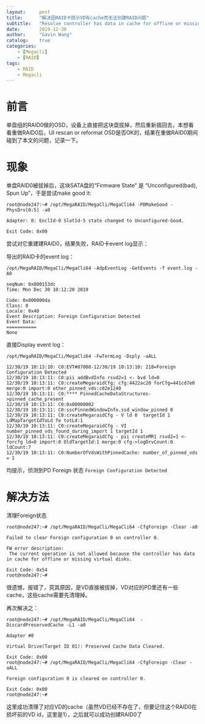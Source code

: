 ```yaml
---
layout:     post
title:      "解决因RAID卡提示VD有cache而无法创建RAID问题"
subtitle:   "Resolve controller has data in cache for offline or missing virtual disks"
date:       2019-12-30
author:     "Gavin Wang"
catalog:    true
categories:
    - [Megacli]
    - [RAID]
tags:
    - RAID
    - Megacli 
---
```


# 前言

单盘组的RAID0做的OSD，设备上直接把这块盘拔掉，然后重新插回去，本想看看重做RAID0后，UI rescan or reformat OSD是否OK的，结果在重做RAID0期间碰到了本文的问题，记录一下。

# 现象

单盘RAID0被拔掉后，这块SATA盘的“Firmware State” 是 “Unconfigured(bad), Spun Up”，于是尝试make good it:

```shell
root@node247:~# /opt/MegaRAID/MegaCli/MegaCli64 -PDMakeGood -PhysDrv[0:5] -a0
                                     
Adapter: 0: EnclId-0 SlotId-5 state changed to Unconfigured-Good.

Exit Code: 0x00
```

尝试对它重建建RAID0，结果失败，RAID卡event log显示：

导出的RAID卡的event log：

```/opt/MegaRAID/MegaCli/MegaCli64 -AdpEventLog -GetEvents -f event.log -A0 ```

```shell
seqNum: 0x000153dc
Time: Mon Dec 30 10:12:20 2019

Code: 0x000000da
Class: 0
Locale: 0x40
Event Description: Foreign Configuration Detected
Event Data:
===========
None
```


直接Display event log：

```/opt/MegaRAID/MegaCli/MegaCli64 -FwTermLog -Dsply -aALL ```

```shell
12/30/19 10:13:10: C0:EVT#87008-12/30/19 10:13:10: 218=Foreign Configuration Detected
12/30/19 10:13:11: C0:pii addBvdInfo rsvd2=1 <- bvd ld=0
12/30/19 10:13:11: C0:createMegaraidCfg: cfg:4422ac20 forCfg=441cd7e0 merge:0 import:0 other_pinned_vds:c02e1240 
12/30/19 10:13:11: C0:**** PinnedCacheDataStructures->pinned_cache_present
12/30/19 10:13:11: C0:0x00000002
12/30/19 10:13:11: C0:sscPinnedWindowInfo.ssd_window_pinned 0 
12/30/19 10:13:11: C0:createMegaraidCfg - V ld 0  targetId 1  LdMapTargetIdToLd fe totLd:1 
12/30/19 10:13:11: C0:createMegaraidCfg - VI number_pinned_vds_found_during_import 1 targetId 1 
12/30/19 10:13:11: C0:createMegaraidCfg - pii createMR1 rsvd2=1 <- forcfg ld=0 import:0 OldTargetId:1 merge:0 cfg->logDrvCount:0 ldCount:7 
12/30/19 10:13:11: C0:NumberOfVdsWithPinnedCache: number_of_pinned_vds = 1
```

均提示，侦测到PD Foreign 状态 ```Foreign Configuration Detected ```

# 解决方法

清理Foreign状态

```shell
root@node247:~# /opt/MegaRAID/MegaCli/MegaCli64 -CfgForeign -Clear -a0
                                     
Failed to clear Foreign configuration 0 on controller 0.

FW error description: 
 The current operation is not allowed because the controller has data in cache for offline or missing virtual disks.  

Exit Code: 0x54
root@node247:~# 
```

很遗憾，报错了，究其原因，是VD直接被拔掉，VD对应的PD里还有一些cache，这些cache需要先清理掉。

再次解决之：

```shell
root@node247:~# /opt/MegaRAID/MegaCli/MegaCli64  -DiscardPreservedCache -L1 -a0 
                                     
Adapter #0

Virtual Drive(Target ID 01): Preserved Cache Data Cleared.

Exit Code: 0x00
root@node247:~# /opt/MegaRAID/MegaCli/MegaCli64 -CfgForeign -Clear -aALL
                                     
Foreign configuration 0 is cleared on controller 0.

Exit Code: 0x00
root@node247:~# 
```

这里成功清理了对应VD的cache（虽然VD已经不存在了，但要记住这个RAID0在损坏前的VD id，这里是1），之后就可以成功创建RAID0了

